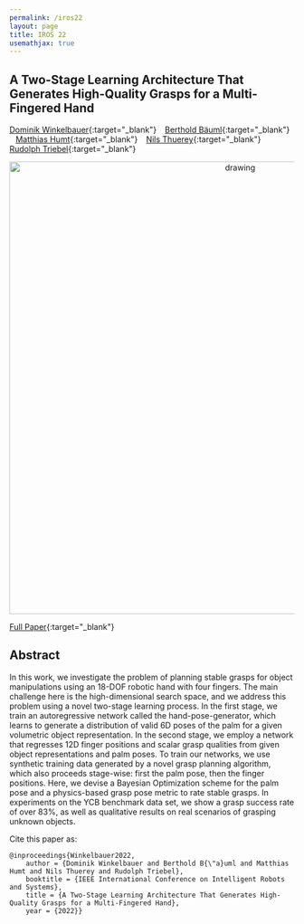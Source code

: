 ```yaml
---
permalink: /iros22
layout: page
title: IROS 22
usemathjax: true
---
```

## A Two-Stage Learning Architecture That Generates High-Quality Grasps for a Multi-Fingered Hand 

[Dominik Winkelbauer](https://scholar.google.com/citations?user=kduGd8wAAAAJ){:target="_blank"} &ensp; [Berthold Bäuml](https://scholar.google.com/citations?user=fjvpDsEAAAAJ){:target="_blank"} &ensp; [Matthias Humt](https://scholar.google.de/citations?user=MOJSVsUAAAAJ){:target="_blank"} &ensp; [Nils Thuerey](https://ge.in.tum.de/about/n-thuerey/){:target="_blank"} &ensp; [Rudolph Triebel](https://scholar.google.com/citations?user=SuOUxjUAAAAJ){:target="_blank"}


<p align="center">
<img src="/grasping/assets/imgs/iros22/front.png" alt="drawing" width="800"/>
</p>

[Full Paper](https://elib.dlr.de/191780/){:target="_blank"} 

## Abstract

In this work, we investigate the problem of planning stable grasps for object manipulations using an 18-DOF robotic hand with four fingers. The main challenge here is the high-dimensional search space, and we address this problem using a novel two-stage learning process. In the first stage, we train an autoregressive network called the hand-pose-generator, which learns to generate a distribution of valid 6D poses of the palm for a given volumetric object representation. In the second stage, we employ a network that regresses 12D finger positions and scalar grasp qualities from given object representations and palm poses. To train our networks, we use synthetic training data generated by a novel grasp planning algorithm, which also proceeds stage-wise: first the palm pose, then the finger positions. Here, we devise a Bayesian Optimization scheme for the palm pose and a physics-based grasp pose metric to rate stable grasps. In experiments on the YCB benchmark data set, we show a grasp success rate of over 83%, as well as qualitative results on real scenarios of grasping unknown objects.

Cite this paper as:

    @inproceedings{Winkelbauer2022,
        author = {Dominik Winkelbauer and Berthold B{\"a}uml and Matthias Humt and Nils Thuerey and Rudolph Triebel},
        booktitle = {IEEE International Conference on Intelligent Robots and Systems},
        title = {A Two-Stage Learning Architecture That Generates High-Quality Grasps for a Multi-Fingered Hand},
        year = {2022}}
        
